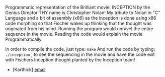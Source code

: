 Programmatic representation of the Brilliant movie: INCEPTION by the Genius Director THY name is Christopher Nolan!
My tribute to Nolan in "C" Language and a bit of assembly (x86) as the inception is done using x86 code morphing so that Fischer wakes up thinking that the thought was originated from his mind. Running the program would unravel the entire sequence in the movie. Reading the code would explain the movie Programmatically.

In order to compile the code, just type: `make`
And run the code by typing: `./inception` ,
to see the sequencing in the movie and have the code exit with Fischers Inception thought planted by the Inception team!

- [Karthick] [email]

[email]: mailto:a.r.karthick@gmail.com 
